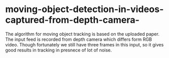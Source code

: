 # moving-object-detection-in-videos-captured-from-depth-camera-
The algorithm for moving object tracking is based on the uploaded paper. The input feed is recorded from depth camera which differs form RGB video. Though fortunately we still have three frames in this input, so it gives good results in tracking in presnece of lot of noise.
